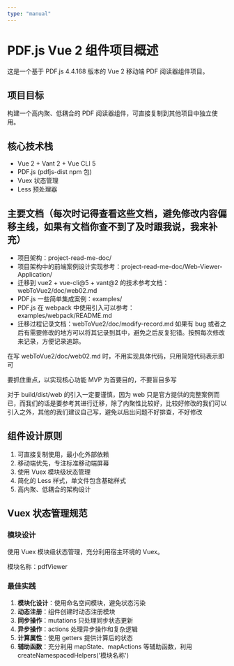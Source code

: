 ```yaml
---
type: "manual"
---
```


# PDF.js Vue 2 组件项目概述

这是一个基于 PDF.js 4.4.168 版本的 Vue 2 移动端 PDF 阅读器组件项目。

## 项目目标
构建一个高内聚、低耦合的 PDF 阅读器组件，可直接复制到其他项目中独立使用。

## 核心技术栈
- Vue 2 + Vant 2 + Vue CLI 5
- PDF.js (pdfjs-dist npm 包)
- Vuex 状态管理
- Less 预处理器

## 主要文档（每次时记得查看这些文档，避免修改内容偏移主线，如果有文档你查不到了及时跟我说，我来补充）
- 项目架构：project-read-me-doc/
- 项目架构中的前端案例设计实现参考：project-read-me-doc/Web-Viewer-Application/
- 迁移到 vue2 + vue-cli@5 + vant@2 的技术参考文档：webToVue2/doc/web02.md
- PDF.js 一些简单集成案例：examples/
- PDF.js 在 webpack 中使用引入可以参考：examples/webpack/README.md
- 迁移过程记录文档：webToVue2/doc/modify-record.md
  如果有 bug 或者之后有需要修改的地方可以将其记录到其中，避免之后反复犯错。按照每次修改来记录，方便记录追踪。

在写 webToVue2/doc/web02.md 时，不用实现具体代码，只用简短代码表示即可

要抓住重点，以实现核心功能 MVP 为首要目的，不要盲目多写

对于 build/dist/web 的引入一定要谨慎，因为 web 只是官方提供的完整案例而已，而我们的话是要参考其进行迁移，除了内聚性比较好，比较好修改的我们可以引入之外，其他的我们建议自己写，避免以后出问题不好排查，不好修改

## 组件设计原则
1. 可直接复制使用，最小化外部依赖
2. 移动端优先，专注标准移动端屏幕
3. 使用 Vuex 模块级状态管理
4. 简化的 Less 样式，单文件包含基础样式
5. 高内聚、低耦合的架构设计

## Vuex 状态管理规范

### 模块设计
使用 Vuex 模块级状态管理，充分利用宿主环境的 Vuex。

模块名称：pdfViewer

### 最佳实践
1. **模块化设计**：使用命名空间模块，避免状态污染
2. **动态注册**：组件创建时动态注册模块
3. **同步操作**：mutations 只处理同步状态更新
4. **异步操作**：actions 处理异步操作和复杂逻辑
5. **计算属性**：使用 getters 提供计算后的状态
6. **辅助函数**：充分利用 mapState、mapActions 等辅助函数，利用 createNamespacedHelpers('模块名称')
